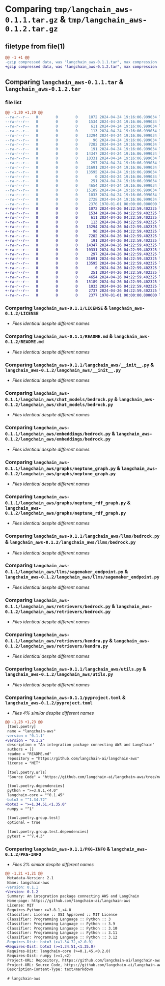 # Comparing `tmp/langchain_aws-0.1.1.tar.gz` & `tmp/langchain_aws-0.1.2.tar.gz`

## filetype from file(1)

```diff
@@ -1 +1 @@
-gzip compressed data, was "langchain_aws-0.1.1.tar", max compression
+gzip compressed data, was "langchain_aws-0.1.2.tar", max compression
```

## Comparing `langchain_aws-0.1.1.tar` & `langchain_aws-0.1.2.tar`

### file list

```diff
@@ -1,20 +1,20 @@
--rw-r--r--   0        0        0     1072 2024-04-24 19:16:06.999034 langchain_aws-0.1.1/LICENSE
--rw-r--r--   0        0        0     1534 2024-04-24 19:16:06.999034 langchain_aws-0.1.1/README.md
--rw-r--r--   0        0        0      611 2024-04-24 19:16:06.999034 langchain_aws-0.1.1/langchain_aws/__init__.py
--rw-r--r--   0        0        0      113 2024-04-24 19:16:06.999034 langchain_aws-0.1.1/langchain_aws/chat_models/__init__.py
--rw-r--r--   0        0        0    13294 2024-04-24 19:16:06.999034 langchain_aws-0.1.1/langchain_aws/chat_models/bedrock.py
--rw-r--r--   0        0        0       96 2024-04-24 19:16:06.999034 langchain_aws-0.1.1/langchain_aws/embeddings/__init__.py
--rw-r--r--   0        0        0     7282 2024-04-24 19:16:06.999034 langchain_aws-0.1.1/langchain_aws/embeddings/bedrock.py
--rw-r--r--   0        0        0      191 2024-04-24 19:16:06.999034 langchain_aws-0.1.1/langchain_aws/graphs/__init__.py
--rw-r--r--   0        0        0    14347 2024-04-24 19:16:06.999034 langchain_aws-0.1.1/langchain_aws/graphs/neptune_graph.py
--rw-r--r--   0        0        0    10331 2024-04-24 19:16:06.999034 langchain_aws-0.1.1/langchain_aws/graphs/neptune_rdf_graph.py
--rw-r--r--   0        0        0      297 2024-04-24 19:16:06.999034 langchain_aws-0.1.1/langchain_aws/llms/__init__.py
--rw-r--r--   0        0        0    31691 2024-04-24 19:16:06.999034 langchain_aws-0.1.1/langchain_aws/llms/bedrock.py
--rw-r--r--   0        0        0    13595 2024-04-24 19:16:06.999034 langchain_aws-0.1.1/langchain_aws/llms/sagemaker_endpoint.py
--rw-r--r--   0        0        0        0 2024-04-24 19:16:06.999034 langchain_aws-0.1.1/langchain_aws/py.typed
--rw-r--r--   0        0        0      251 2024-04-24 19:16:06.999034 langchain_aws-0.1.1/langchain_aws/retrievers/__init__.py
--rw-r--r--   0        0        0     4654 2024-04-24 19:16:06.999034 langchain_aws-0.1.1/langchain_aws/retrievers/bedrock.py
--rw-r--r--   0        0        0    15189 2024-04-24 19:16:06.999034 langchain_aws-0.1.1/langchain_aws/retrievers/kendra.py
--rw-r--r--   0        0        0     1033 2024-04-24 19:16:06.999034 langchain_aws-0.1.1/langchain_aws/utils.py
--rw-r--r--   0        0        0     2728 2024-04-24 19:16:06.999034 langchain_aws-0.1.1/pyproject.toml
--rw-r--r--   0        0        0     2376 1970-01-01 00:00:00.000000 langchain_aws-0.1.1/PKG-INFO
+-rw-r--r--   0        0        0     1072 2024-04-26 04:22:59.402325 langchain_aws-0.1.2/LICENSE
+-rw-r--r--   0        0        0     1534 2024-04-26 04:22:59.402325 langchain_aws-0.1.2/README.md
+-rw-r--r--   0        0        0      611 2024-04-26 04:22:59.402325 langchain_aws-0.1.2/langchain_aws/__init__.py
+-rw-r--r--   0        0        0      113 2024-04-26 04:22:59.402325 langchain_aws-0.1.2/langchain_aws/chat_models/__init__.py
+-rw-r--r--   0        0        0    13294 2024-04-26 04:22:59.402325 langchain_aws-0.1.2/langchain_aws/chat_models/bedrock.py
+-rw-r--r--   0        0        0       96 2024-04-26 04:22:59.402325 langchain_aws-0.1.2/langchain_aws/embeddings/__init__.py
+-rw-r--r--   0        0        0     7282 2024-04-26 04:22:59.402325 langchain_aws-0.1.2/langchain_aws/embeddings/bedrock.py
+-rw-r--r--   0        0        0      191 2024-04-26 04:22:59.402325 langchain_aws-0.1.2/langchain_aws/graphs/__init__.py
+-rw-r--r--   0        0        0    14347 2024-04-26 04:22:59.402325 langchain_aws-0.1.2/langchain_aws/graphs/neptune_graph.py
+-rw-r--r--   0        0        0    10331 2024-04-26 04:22:59.402325 langchain_aws-0.1.2/langchain_aws/graphs/neptune_rdf_graph.py
+-rw-r--r--   0        0        0      297 2024-04-26 04:22:59.402325 langchain_aws-0.1.2/langchain_aws/llms/__init__.py
+-rw-r--r--   0        0        0    31691 2024-04-26 04:22:59.402325 langchain_aws-0.1.2/langchain_aws/llms/bedrock.py
+-rw-r--r--   0        0        0    13595 2024-04-26 04:22:59.402325 langchain_aws-0.1.2/langchain_aws/llms/sagemaker_endpoint.py
+-rw-r--r--   0        0        0        0 2024-04-26 04:22:59.402325 langchain_aws-0.1.2/langchain_aws/py.typed
+-rw-r--r--   0        0        0      251 2024-04-26 04:22:59.402325 langchain_aws-0.1.2/langchain_aws/retrievers/__init__.py
+-rw-r--r--   0        0        0     4654 2024-04-26 04:22:59.402325 langchain_aws-0.1.2/langchain_aws/retrievers/bedrock.py
+-rw-r--r--   0        0        0    15189 2024-04-26 04:22:59.402325 langchain_aws-0.1.2/langchain_aws/retrievers/kendra.py
+-rw-r--r--   0        0        0     1033 2024-04-26 04:22:59.402325 langchain_aws-0.1.2/langchain_aws/utils.py
+-rw-r--r--   0        0        0     2737 2024-04-26 04:22:59.402325 langchain_aws-0.1.2/pyproject.toml
+-rw-r--r--   0        0        0     2377 1970-01-01 00:00:00.000000 langchain_aws-0.1.2/PKG-INFO
```

### Comparing `langchain_aws-0.1.1/LICENSE` & `langchain_aws-0.1.2/LICENSE`

 * *Files identical despite different names*

### Comparing `langchain_aws-0.1.1/README.md` & `langchain_aws-0.1.2/README.md`

 * *Files identical despite different names*

### Comparing `langchain_aws-0.1.1/langchain_aws/__init__.py` & `langchain_aws-0.1.2/langchain_aws/__init__.py`

 * *Files identical despite different names*

### Comparing `langchain_aws-0.1.1/langchain_aws/chat_models/bedrock.py` & `langchain_aws-0.1.2/langchain_aws/chat_models/bedrock.py`

 * *Files identical despite different names*

### Comparing `langchain_aws-0.1.1/langchain_aws/embeddings/bedrock.py` & `langchain_aws-0.1.2/langchain_aws/embeddings/bedrock.py`

 * *Files identical despite different names*

### Comparing `langchain_aws-0.1.1/langchain_aws/graphs/neptune_graph.py` & `langchain_aws-0.1.2/langchain_aws/graphs/neptune_graph.py`

 * *Files identical despite different names*

### Comparing `langchain_aws-0.1.1/langchain_aws/graphs/neptune_rdf_graph.py` & `langchain_aws-0.1.2/langchain_aws/graphs/neptune_rdf_graph.py`

 * *Files identical despite different names*

### Comparing `langchain_aws-0.1.1/langchain_aws/llms/bedrock.py` & `langchain_aws-0.1.2/langchain_aws/llms/bedrock.py`

 * *Files identical despite different names*

### Comparing `langchain_aws-0.1.1/langchain_aws/llms/sagemaker_endpoint.py` & `langchain_aws-0.1.2/langchain_aws/llms/sagemaker_endpoint.py`

 * *Files identical despite different names*

### Comparing `langchain_aws-0.1.1/langchain_aws/retrievers/bedrock.py` & `langchain_aws-0.1.2/langchain_aws/retrievers/bedrock.py`

 * *Files identical despite different names*

### Comparing `langchain_aws-0.1.1/langchain_aws/retrievers/kendra.py` & `langchain_aws-0.1.2/langchain_aws/retrievers/kendra.py`

 * *Files identical despite different names*

### Comparing `langchain_aws-0.1.1/langchain_aws/utils.py` & `langchain_aws-0.1.2/langchain_aws/utils.py`

 * *Files identical despite different names*

### Comparing `langchain_aws-0.1.1/pyproject.toml` & `langchain_aws-0.1.2/pyproject.toml`

 * *Files 4% similar despite different names*

```diff
@@ -1,23 +1,23 @@
 [tool.poetry]
 name = "langchain-aws"
-version = "0.1.1"
+version = "0.1.2"
 description = "An integration package connecting AWS and LangChain"
 authors = []
 readme = "README.md"
 repository = "https://github.com/langchain-ai/langchain-aws"
 license = "MIT"
 
 [tool.poetry.urls]
 "Source Code" = "https://github.com/langchain-ai/langchain-aws/tree/main/libs/aws"
 
 [tool.poetry.dependencies]
 python = ">=3.8.1,<4.0"
 langchain-core = "^0.1.45"
-boto3 = "^1.34.72"
+boto3 = ">=1.34.51,<1.35.0"
 numpy = "^1"
 
 [tool.poetry.group.test]
 optional = true
 
 [tool.poetry.group.test.dependencies]
 pytest = "^7.4.3"
```

### Comparing `langchain_aws-0.1.1/PKG-INFO` & `langchain_aws-0.1.2/PKG-INFO`

 * *Files 2% similar despite different names*

```diff
@@ -1,21 +1,21 @@
 Metadata-Version: 2.1
 Name: langchain-aws
-Version: 0.1.1
+Version: 0.1.2
 Summary: An integration package connecting AWS and LangChain
 Home-page: https://github.com/langchain-ai/langchain-aws
 License: MIT
 Requires-Python: >=3.8.1,<4.0
 Classifier: License :: OSI Approved :: MIT License
 Classifier: Programming Language :: Python :: 3
 Classifier: Programming Language :: Python :: 3.9
 Classifier: Programming Language :: Python :: 3.10
 Classifier: Programming Language :: Python :: 3.11
 Classifier: Programming Language :: Python :: 3.12
-Requires-Dist: boto3 (>=1.34.72,<2.0.0)
+Requires-Dist: boto3 (>=1.34.51,<1.35.0)
 Requires-Dist: langchain-core (>=0.1.45,<0.2.0)
 Requires-Dist: numpy (>=1,<2)
 Project-URL: Repository, https://github.com/langchain-ai/langchain-aws
 Project-URL: Source Code, https://github.com/langchain-ai/langchain-aws/tree/main/libs/aws
 Description-Content-Type: text/markdown
 
 # langchain-aws
```

